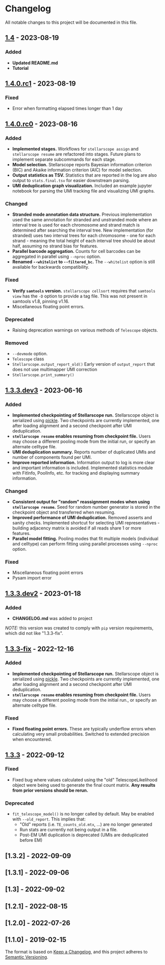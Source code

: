 # Changelog

All notable changes to this project will be documented in this file.

## [1.4](https://github.com/nixonlab/stellarscope/releases/tag/1.4) - 2023-08-19

### Added
- **Updated README.md**
- **Tutorial**

## [1.4.0.rc1](https://github.com/nixonlab/stellarscope/releases/tag/1.4.0.rc1) - 2023-08-19

### Fixed
- Error when formatting elapsed times longer than 1 day 

## [1.4.0.rc0](https://github.com/nixonlab/stellarscope/releases/tag/1.4.0.rc0) - 2023-08-16

### Added
- **Implemented stages.** Workflows for `stellarscope assign` and 
  `stellarscope resume` are refactored into stages. Future plans to implement
  separate subcommands for each stage.
- **Model selection.** Stellarscope reports Bayesian information criterion 
  (BIC) and Akaike information criterion (AIC) for model selection.
- **Output statistics as TSV.** Statistics that are reported in the log
  are also output to `stats.final.tsv` for easier downstream parsing.
- **UMI deduplication graph visualization.** Included an example jupyter
  notebook for parsing the UMI tracking file and visualizing UMI graphs.

### Changed
- **Stranded mode annotation data structure.** Previous implementation used
  the same annotation for stranded and unstranded mode where an interval tree
  is used for each chromosome and strand match is determined after searching
  the interval tree. New implementation (for stranded) uses two interval trees
  for each chromosome - one for each strand - meaning the total height of
  each interval tree should be about half, assuming no strand bias for 
  features.
- **Parallel barcode aggregation.** Counts for cell barcodes can be aggregated
  in parallel using `--nproc` option.
- **Renamed `--whitelist` to `--filtered_bc`.** The `--whitelist` option is 
  still available for backwards compatibility. 

### Fixed
- **Verify `samtools` version.** `stellarscope cellsort` requires that 
  `samtools view` has the `-D` option to provide a tag file. This was not 
  present in samtools v1.8, pinning v1.16. 
- Miscellaneous floating point errors.

### Deprecated
- Raising deprecation warnings on various methods of `Telescope` objects.

### Removed
- `--devmode` option.
- `Telescope` class
- `Stellarscope.output_report_old()` Early version of `output_report` that 
  does not use multimapper UMI correction
- `Stellarscope.print_summary()`


## [1.3.3.dev3](https://github.com/nixonlab/stellarscope/releases/tag/1.3.3.dev3) - 2023-06-16

### Added
- **Implemented checkpointing of Stellarscope run.** Stellarscope object is 
  serialized using [pickle](https://docs.python.org/3/library/pickle.html). Two
  checkpoints are currently implemented, one after loading alignment and a 
  second checkpoint after UMI deduplication.
- **`stellarscope resume` enables resuming from checkpoint file.** Users may
  choose a different pooling mode from the initial run, or specify an alternate
  celltype file.
- **UMI deduplication summary.** Reports number of duplicated UMIs and number 
  of components found per UMI.
- **Improve reported information.** Information output to log is more clear
  and important information is included. Implemented statistics module with
  FitInfo, PoolInfo, etc. for tracking and displaying summary information.  

### Changed
- **Consistent output for "random" reassignment modes when using 
  `stellarscope resume`.** Seed for random number generator is stored in
  the checkpoint object and transferred when resuming.
- **Improved performance of UMI deduplication.** Removed asserts and sanity 
  checks. Implemented shortcut for selecting UMI representatives - building
  adjacency matrix is avoided if all reads share 1 or more features.
- **Parallel model fitting.** Pooling modes that fit multiple models
  (individual and celltype) can perform fitting using parallel processes using
  `--nproc` option.

### Fixed
- Miscellaneous floating point errors
- Pysam import error
 

## [1.3.3.dev2](https://github.com/nixonlab/stellarscope/releases/tag/1.3.3.dev2) - 2023-01-18

### Added
- **CHANGELOG.md** was added to project

*NOTE:* this version was created to comply with `pip` version requirements, 
which did not like "1.3.3-fix".

## [1.3.3-fix](https://github.com/nixonlab/stellarscope/releases/tag/1.3.3-fix) - 2022-12-16

### Added
- **Implemented checkpointing of Stellarscope run.** Stellarscope object is 
  serialized using [pickle](https://docs.python.org/3/library/pickle.html). Two
  checkpoints are currently implemented, one after loading alignment and a 
  second checkpoint after UMI deduplication.
- **`stellarscope resume` enables resuming from checkpoint file.** Users may
  choose a different pooling mode from the initial run., or specify an alternate
  celltype file.

### Fixed
- **Fixed floating point errors.** These are typically underflow errors when
  calculating very small probabilities. Switched to extended precision when
  encountered.
   

## [1.3.3](https://github.com/nixonlab/stellarscope/releases/tag/1.3.3) - 2022-09-12

### Fixed
- Fixed bug where values calculated using the "old" TelescopeLikelihood 
  object were being used to generate the final count matrix. **Any results
  from prior versions should be rerun.**

### Deprecated
- `fit_telescope_model()` is no longer called by default. May be enabled 
   with `--old_report`. This implies that:
  - "Old" reports (i.e. `TE_counts_old.mtx`, ...) are no longer generated
  - Run stats are currently not being output in a file. 
  - Post-EM UMI duplication is deprecated (UMIs are deduplicated before EM)

  

## [1.3.2] - 2022-09-09

## [1.3.1] - 2022-09-06

## [1.3] - 2022-09-02

## [1.2.1] - 2022-08-15

## [1.2.0] - 2022-07-26

## [1.1.0] - 2019-02-15


The format is based on [Keep a Changelog](https://keepachangelog.com/en/1.0.0/),
and this project adheres to [Semantic Versioning](https://semver.org/spec/v2.0.0.html).

